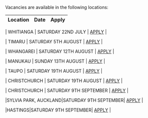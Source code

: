 Vacancies are available in the following locations:

| Location | Date | Apply |
|---|---|---|

| WHITIANGA | SATURDAY 22ND JULY | [APPLY](mailto:tfaala@rgis.co.nz?subject=WHITIANGA%20-%20SATURDAY%2022ND%20JULY) |

| TIMARU | SATURDAY 5TH AUGUST | [APPLY](mailto:tfaala@rgis.co.nz?subject=TIMARU%20-%20SATURDAY%205TH%20AUGUST) |

| WHANGAREI | SATURDAY 12TH AUGUST | [APPLY](mailto:tfaala@rgis.co.nz?subject=WHANGAREI%20-%20SATURDAY%2012TH%20AUGUST) |

| MANUKAU | SUNDAY 13TH AUGUST | [APPLY](mailto:tfaala@rgis.co.nz?subject=MANUKAU%20-%20SUNDAY%2013TH%20AUGUST) |

| TAUPO | SATURDAY 19TH AUGUST | [APPLY](mailto:tfaala@rgis.co.nz?subject=TAUPO%20-%20SATURDAY%2019TH%20AUGUST) |

| CHRISTCHURCH | SATURDAY 19TH AUGUST | [APPLY](mailto:tfaala@rgis.co.nz?subject=CHRISTCHURCH%20-%20SATURDAY%2019TH%20AUGUST) |

| CHRISTCHURCH | SATURDAY 9TH SEPTEMBER | [APPLY](mailto:tfaala@rgis.co.nz?subject=CHRISTCHURCH%20-%20SATURDAY%209TH%20SEPTEMBER) |

|SYLVIA PARK, AUCKLAND|SATURDAY 9TH SEPTEMBER| [APPLY](mailto:tfaala@rgis.co.nz?subject=AUCKLAND%20NELSON%20-%20SATURDAY%209TH%20SEPTEMBER) |

|HASTINGS|SATURDAY 9TH SEPTEMBER| [APPLY](mailto:tfaala@rgis.co.nz?subject=HASTINGS%20-%20SATURDAY%209TH%20SEPTEMBER) |

